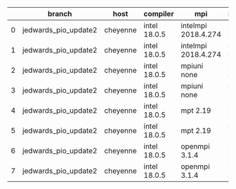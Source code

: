 |    | branch               | host     | compiler     | mpi                 | netcdf      | o_g   | os    | build   |   u_pass |   u_fail |   s_pass |   s_fail |   e_pass |   e_fail |   nuopc_pass |   nuopc_fail | artifacts_hash                                                                                                                                                              | modified                   |
|----|----------------------|----------|--------------|---------------------|-------------|-------|-------|---------|----------|----------|----------|----------|----------|----------|--------------|--------------|-----------------------------------------------------------------------------------------------------------------------------------------------------------------------------|----------------------------|
|  0 | jedwards_pio_update2 | cheyenne | intel 18.0.5 | intelmpi 2018.4.274 | 4.6.3 4.4.4 | O     | Linux | pass    |    13647 |        0 |       49 |        0 |       80 |        0 |           50 |            0 | [artifacts](https://github.com/esmf-org/esmf-test-artifacts/tree/d5fad90630f60f2cf74ea6aa75348d1a9f74b447/jedwards_pio_update2/cheyenne/intel/18.0.5/O/intelmpi/2018.4.274) | 2022-03-13 10:09:57.521350 |
|  1 | jedwards_pio_update2 | cheyenne | intel 18.0.5 | intelmpi 2018.4.274 | 4.6.3 4.4.4 | g     | Linux | pass    |    13647 |        0 |       49 |        0 |       80 |        0 |           50 |            0 | [artifacts](https://github.com/esmf-org/esmf-test-artifacts/tree/2693ed0a22417e3bdf3c4d12846b6bb084fe0ac1/jedwards_pio_update2/cheyenne/intel/18.0.5/g/intelmpi/2018.4.274) | 2022-03-13 10:09:57.521368 |
|  2 | jedwards_pio_update2 | cheyenne | intel 18.0.5 | mpiuni none         | 4.8.1 4.5.3 | O     | Linux | pass    |    12121 |        0 |        8 |        0 |       43 |        0 |            0 |           50 | [artifacts](https://github.com/esmf-org/esmf-test-artifacts/tree/557eec6c6030dc0d403b4b5365751544cc7edf67/jedwards_pio_update2/cheyenne/intel/18.0.5/O/mpiuni/none)         | 2022-03-13 10:09:57.521315 |
|  3 | jedwards_pio_update2 | cheyenne | intel 18.0.5 | mpiuni none         | 4.8.1 4.5.3 | g     | Linux | pass    |    12121 |        0 |        8 |        0 |       43 |        0 |            0 |           50 | [artifacts](https://github.com/esmf-org/esmf-test-artifacts/tree/8359486b02c1bd45f66e4548c62acfd16eca278b/jedwards_pio_update2/cheyenne/intel/18.0.5/g/mpiuni/none)         | 2022-03-13 10:09:57.521355 |
|  4 | jedwards_pio_update2 | cheyenne | intel 18.0.5 | mpt 2.19            | 4.6.3 4.4.4 | O     | Linux | pass    |    13647 |        0 |       49 |        0 |       80 |        0 |            0 |           50 | [artifacts](https://github.com/esmf-org/esmf-test-artifacts/tree/9a271a153d2f4624a5503106f60b38a48682cc7e/jedwards_pio_update2/cheyenne/intel/18.0.5/O/mpt/2.19)            | 2022-03-13 10:09:57.521344 |
|  5 | jedwards_pio_update2 | cheyenne | intel 18.0.5 | mpt 2.19            | 4.6.3 4.4.4 | g     | Linux | pass    |    13647 |        0 |       49 |        0 |       80 |        0 |            0 |           50 | [artifacts](https://github.com/esmf-org/esmf-test-artifacts/tree/e6c070db3f340bd0258a6f7407ce9be2786e3f45/jedwards_pio_update2/cheyenne/intel/18.0.5/g/mpt/2.19)            | 2022-03-13 10:09:57.521360 |
|  6 | jedwards_pio_update2 | cheyenne | intel 18.0.5 | openmpi 3.1.4       | 4.6.3 4.4.4 | O     | Linux | pass    |    13647 |        0 |       49 |        0 |       80 |        0 |           50 |            0 | [artifacts](https://github.com/esmf-org/esmf-test-artifacts/tree/963daedf6a6531b1ceea51852bb76343a4403c6a/jedwards_pio_update2/cheyenne/intel/18.0.5/O/openmpi/3.1.4)       | 2022-03-13 10:09:57.521364 |
|  7 | jedwards_pio_update2 | cheyenne | intel 18.0.5 | openmpi 3.1.4       | 4.6.3 4.4.4 | g     | Linux | pass    |    13647 |        0 |       49 |        0 |       80 |        0 |           50 |            0 | [artifacts](https://github.com/esmf-org/esmf-test-artifacts/tree/457106cec7fab40fe2744d68369f41067b0336a6/jedwards_pio_update2/cheyenne/intel/18.0.5/g/openmpi/3.1.4)       | 2022-03-13 10:09:57.521373 |